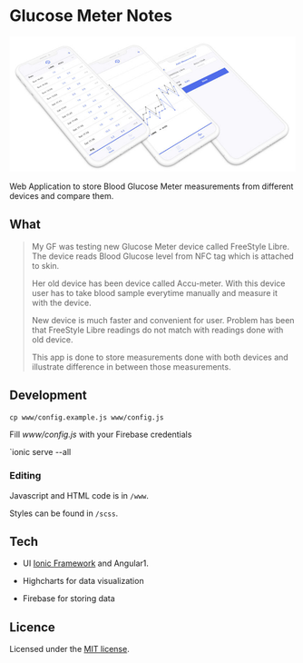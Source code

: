# Glucose Meter Notes

![Glucose Notes](https://raw.githubusercontent.com/palampinen/glucose-meter/master/app.jpg)

Web Application to store Blood Glucose Meter measurements from different devices and compare them.

## What

> My GF was testing new Glucose Meter device called FreeStyle Libre. The device reads Blood Glucose
> level from NFC tag which is attached to skin.
>
> Her old device has been device called Accu-meter. With this device user has to take blood sample
> everytime manually and measure it with the device.
>
> New device is much faster and convenient for user. Problem has been that FreeStyle Libre readings
> do not match with readings done with old device.
>
> This app is done to store measurements done with both devices and illustrate difference in between
> those measurements.

## Development

`cp www/config.example.js www/config.js`

Fill _www/config.js_ with your Firebase credentials

`ionic serve --all

### Editing

Javascript and HTML code is in `/www`.

Styles can be found in `/scss`.

## Tech

* UI [Ionic Framework](http://ionicframework.com/) and Angular1.

* Highcharts for data visualization

* Firebase for storing data

## Licence

Licensed under the [MIT license](http://opensource.org/licenses/MIT).
